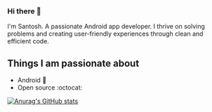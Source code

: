 ### Hi there 👋

I'm Santosh. A passionate Android app developer. I thrive on solving problems and creating user-friendly experiences through clean and efficient code.

## Things I am passionate about

- Android :robot:
- Open source :octocat:

[![Anurag's GitHub stats](https://github-readme-stats.vercel.app/api?username=SantoshInchalakaranji)](https://github.com/anuraghazra/github-readme-stats)
